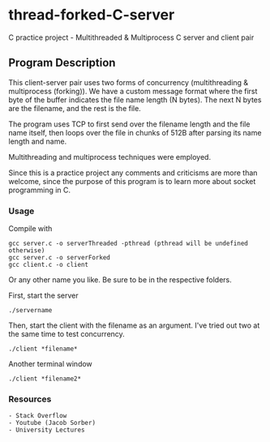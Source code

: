 # thread-forked-C-server
C practice project - Multithreaded & Multiprocess C server and client pair

## Program Description
This client-server pair uses two forms of concurrency (multithreading & multiprocess (forking)).
We have a custom message format where the first byte of the buffer indicates the file name length (N bytes).
The next N bytes are the filename, and the rest is the file. 

The program uses TCP to first send over the filename length and the file name itself, then loops over the
file in chunks of 512B after parsing its name length and name.

Multithreading and multiprocess techniques were employed.

Since this is a practice project any comments and criticisms are more than welcome, since the purpose of this program is to learn more about socket programming in C.

### Usage
Compile with
```
gcc server.c -o serverThreaded -pthread (pthread will be undefined otherwise)
gcc server.c -o serverForked
gcc client.c -o client
```
Or any other name you like. Be sure to be in the respective folders.

First, start the server

```
./servername
```

Then, start the client with the filename as an argument. I've tried out two at the same time to test concurrency.

```
./client *filename*
```
Another terminal window
```
./client *filename2*
```

### Resources
    - Stack Overflow 
    - Youtube (Jacob Sorber)
    - University Lectures